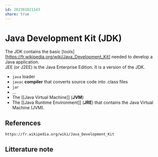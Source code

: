 ```yaml
---  
id: 202301021143  
share: true  
---  
```

# Java Development Kit (JDK)  
The JDK contains the basic [tools][https://fr.wikipedia.org/wiki/Java_Development_Kit] needed to develop a Java application.   
JEE (or J2EE) is the Java Enterprise Edition. It is a version of the JDK.  
  
- `java` loader  
- `javac` **compiler** that converts source code into .class files  
- `jar`  
- ...  
- The [[Java Virtual Machine]] (**JVM**)  
- The [[Java Runtime Environment]] (**JRE**) that contains the Java Virtual Machine (JVM).  
  
  
## References  
	https://fr.wikipedia.org/wiki/Java_Development_Kit  
## Litterature note  
  
